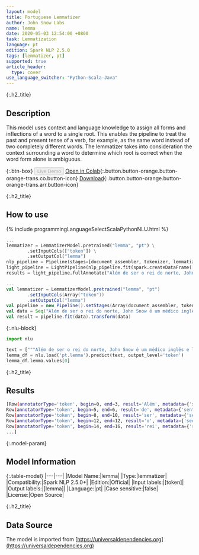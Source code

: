 ```yaml
---
layout: model
title: Portuguese Lemmatizer
author: John Snow Labs
name: lemma
date: 2020-05-03 12:54:00 +0800
task: Lemmatization
language: pt
edition: Spark NLP 2.5.0
tags: [lemmatizer, pt]
supported: true
article_header:
  type: cover
use_language_switcher: "Python-Scala-Java"
---
```


{:.h2_title}
## Description
This model uses context and language knowledge to assign all forms and inflections of a word to a single root. This enables the pipeline to treat the past and present tense of a verb, for example, as the same word instead of two completely different words. The lemmatizer takes into consideration the context surrounding a word to determine which root is correct when the word form alone is ambiguous.

{:.btn-box}
<button class="button button-orange" disabled>Live Demo</button>
[Open in Colab](https://githubtocolab.com/JohnSnowLabs/spark-nlp-workshop/blob/b2eb08610dd49d5b15077cc499a94b4ec1e8b861/jupyter/annotation/english/model-downloader/Create%20custom%20pipeline%20-%20NerDL.ipynb){:.button.button-orange.button-orange-trans.co.button-icon}
[Download](https://s3.amazonaws.com/auxdata.johnsnowlabs.com/public/models/lemma_pt_2.5.0_2.4_1588499301752.zip){:.button.button-orange.button-orange-trans.arr.button-icon}

{:.h2_title}
## How to use

<div class="tabs-box" markdown="1">

{% include programmingLanguageSelectScalaPythonNLU.html %}

```python
...
lemmatizer = LemmatizerModel.pretrained("lemma", "pt") \
        .setInputCols(["token"]) \
        .setOutputCol("lemma")
nlp_pipeline = Pipeline(stages=[document_assembler, tokenizer, lemmatizer])
light_pipeline = LightPipeline(nlp_pipeline.fit(spark.createDataFrame([['']]).toDF("text")))
results = light_pipeline.fullAnnotate("Além de ser o rei do norte, John Snow é um médico inglês e líder no desenvolvimento de anestesia e higiene médica.")
```

```scala
...
val lemmatizer = LemmatizerModel.pretrained("lemma", "pt")
        .setInputCols(Array("token"))
        .setOutputCol("lemma")
val pipeline = new Pipeline().setStages(Array(document_assembler, tokenizer, lemmatizer))
val data = Seq("Além de ser o rei do norte, John Snow é um médico inglês e líder no desenvolvimento de anestesia e higiene médica.").toDF("text")
val result = pipeline.fit(data).transform(data)
```

{:.nlu-block}
```python
import nlu

text = ["""Além de ser o rei do norte, John Snow é um médico inglês e líder no desenvolvimento de anestesia e higiene médica."""]
lemma_df = nlu.load('pt.lemma').predict(text, output_level='token')
lemma_df.lemma.values[0]
```

</div>

{:.h2_title}
## Results

```bash
[Row(annotatorType='token', begin=0, end=3, result='Além', metadata={'sentence': '0'}, embeddings=[]),
Row(annotatorType='token', begin=5, end=6, result='de', metadata={'sentence': '0'}, embeddings=[]),
Row(annotatorType='token', begin=8, end=10, result='ser', metadata={'sentence': '0'}, embeddings=[]),
Row(annotatorType='token', begin=12, end=12, result='o', metadata={'sentence': '0'}, embeddings=[]),
Row(annotatorType='token', begin=14, end=16, result='rei', metadata={'sentence': '0'}, embeddings=[]),
...]
```

{:.model-param}
## Model Information

{:.table-model}
|---|---|
|Model Name:|lemma|
|Type:|lemmatizer|
|Compatibility:|Spark NLP 2.5.0+|
|Edition:|Official|
|Input labels:|[token]|
|Output labels:|[lemma]|
|Language:|pt|
|Case sensitive:|false|
|License:|Open Source|

{:.h2_title}
## Data Source
The model is imported from [https://universaldependencies.org](https://universaldependencies.org)